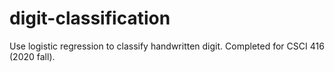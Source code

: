 # digit-classification
Use logistic regression to classify handwritten digit. Completed for CSCI 416 (2020 fall).
